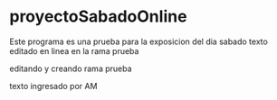 # proyectoSabadoOnline
Este programa es una prueba para la exposicion del dia sabado 
texto editado en linea
en la rama prueba
 
 
 editando y creando rama prueba
 
 texto ingresado por AM
 
